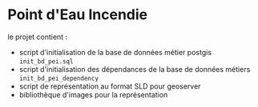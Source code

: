 # Point d'Eau Incendie

le projet contient :
* script d'initialisation de la base de données métier postgis `init_bd_pei.sql`
* script d'initialisation des dépendances de la base de données métiers `init_bd_pei_dependency`
* script de représentation au format SLD pour geoserver
* bibliothèque d'images pour la représentation
